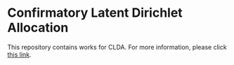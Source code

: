 # Confirmatory Latent Dirichlet Allocation

This repository contains works for CLDA. For more information, please click [this link](https://github.com/bohyunshin/LDA_VI/tree/clda/explain).

